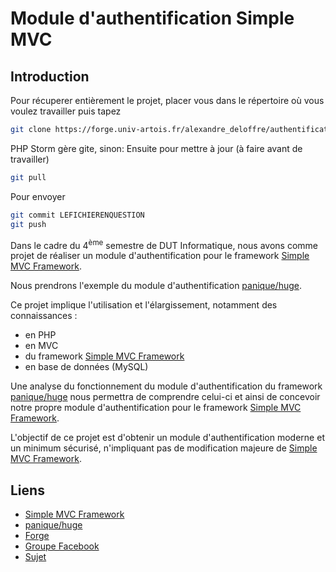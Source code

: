 # Module d'authentification Simple MVC


## Introduction

Pour récuperer entièrement le projet, placer vous dans le répertoire où vous voulez travailler puis tapez
```bash
git clone https://forge.univ-artois.fr/alexandre_deloffre/authentificationSimpleMVC.git
```

PHP Storm gère gite, sinon:
Ensuite pour mettre à jour (à faire avant de travailler)
```bash
git pull
```

Pour envoyer
```bash
git commit LEFICHIERENQUESTION
git push
```



Dans le cadre du 4<sup>ème</sup> semestre de DUT Informatique, nous avons comme projet de réaliser un module d'authentification pour le framework [Simple MVC Framework](http://simplemvcframework.com/php-framework).

Nous prendrons l'exemple du module d'authentification [panique/huge](https://github.com/panique/huge).

Ce projet implique l'utilisation et l'élargissement, notamment des connaissances :
* en PHP
* en MVC
* du framework [Simple MVC Framework](http://simplemvcframework.com/php-framework)
* en base de données (MySQL)

Une analyse du fonctionnement du module d'authentification du framework [panique/huge](https://github.com/panique/huge) nous permettra de comprendre celui-ci et ainsi de concevoir notre propre module d'authentification pour le framework [Simple MVC Framework](http://simplemvcframework.com/php-framework).

L'objectif de ce projet est d'obtenir un module d'authentification moderne et un minimum sécurisé, n'impliquant pas de modification majeure de [Simple MVC Framework](http://simplemvcframework.com/php-framework).

## Liens
 * [Simple MVC Framework](http://simplemvcframework.com/php-framework)
 * [panique/huge](https://github.com/panique/huge)
 * [Forge](https://forge.univ-artois.fr/alexandre_deloffre/authentificationSimpleMVC)
 * [Groupe Facebook](https://www.facebook.com/groups/SMVCauthentification/)
 * [Sujet](http://www.lgi2a.univ-artois.fr/mediawiki/enseignement/index.php/IUT_de_Lens_:_Projets_tutor%C3%A9s_2015-2016#Projet_1_:_Authentification_.26_Simple-MVC)
